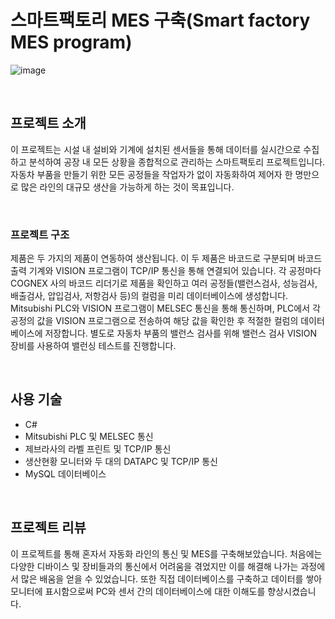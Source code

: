 # 스마트팩토리 MES 구축(Smart factory MES program)

![image](https://user-images.githubusercontent.com/57824945/236276192-f89f9061-f41e-4dbf-b845-72a2d8b9a64c.png)

<br/>

## 프로젝트 소개

이 프로젝트는 시설 내 설비와 기계에 설치된 센서들을 통해 데이터를 실시간으로 수집하고 분석하여 공장 내 모든 상황을 종합적으로 관리하는 스마트팩토리 프로젝트입니다. 자동차 부품을 만들기 위한 모든 공정들을 작업자가 없이 자동화하여 제어자 한 명만으로 많은 라인의 대규모 생산을 가능하게 하는 것이 목표입니다.

<br/>

### 프로젝트 구조

제품은 두 가지의 제품이 연동하여 생산됩니다. 이 두 제품은 바코드로 구분되며 바코드 출력 기계와 VISION 프로그램이 TCP/IP 통신을 통해 연결되어 있습니다. 
각 공정마다 COGNEX 사의 바코드 리더기로 제품을 확인하고 여러 공정들(밸런스검사, 성능검사, 배출검사, 압입검사, 저항검사 등)의 컬럼을 미리 데이터베이스에 생성합니다. 
Mitsubishi PLC와 VISION 프로그램이 MELSEC 통신을 통해 통신하며, PLC에서 각 공정의 값을 VISION 프로그램으로 전송하여 해당 값을 확인한 후 적절한 컬럼의 데이터베이스에 저장합니다. 별도로 자동차 부품의 밸런스 검사를 위해 밸런스 검사 VISION 장비를 사용하여 밸런싱 테스트를 진행합니다.

<br/>

## 사용 기술

- C#
- Mitsubishi PLC 및 MELSEC 통신
- 제브라사의 라벨 프린트 및 TCP/IP 통신
- 생산현황 모니터와 두 대의 DATAPC 및 TCP/IP 통신
- MySQL 데이터베이스

<br/>

## 프로젝트 리뷰

이 프로젝트를 통해 혼자서 자동화 라인의 통신 및 MES를 구축해보았습니다. 처음에는 다양한 디바이스 및 장비들과의 통신에서 어려움을 겪었지만 이를 해결해 나가는 과정에서 많은 배움을 얻을 수 있었습니다. 
또한 직접 데이터베이스를 구축하고 데이터를 쌓아 모니터에 표시함으로써 PC와 센서 간의 데이터베이스에 대한 이해도를 향상시켰습니다.


